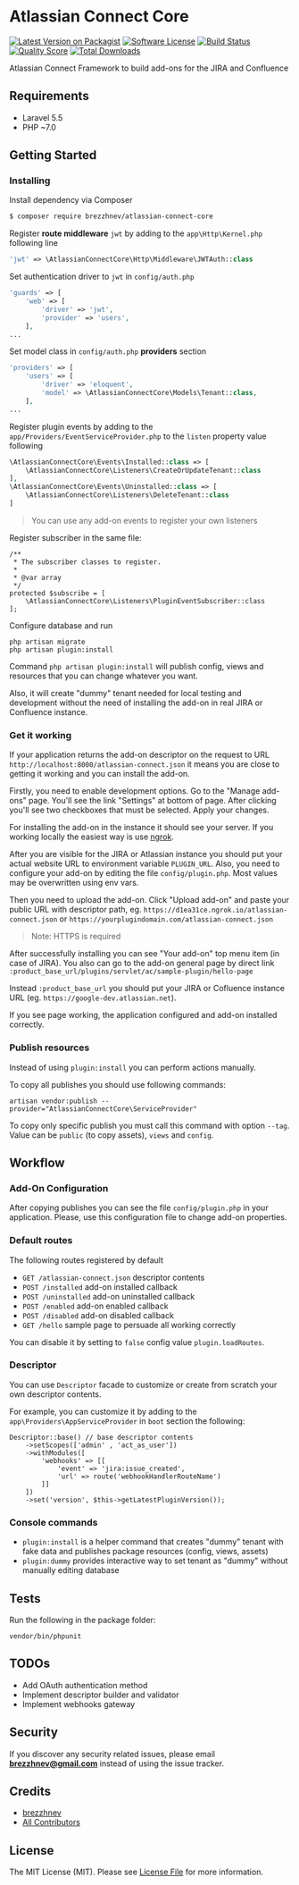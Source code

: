 # Atlassian Connect Core

[![Latest Version on Packagist][ico-version]][link-packagist]
[![Software License][ico-license]](LICENSE.md)
[![Build Status][ico-travis]][link-travis]
[![Quality Score][ico-code-quality]][link-code-quality]
[![Total Downloads][ico-downloads]][link-downloads]

Atlassian Connect Framework to build add-ons for the JIRA and Confluence

## Requirements

* Laravel 5.5
* PHP ~7.0

## Getting Started

### Installing

Install dependency via Composer

``` bash
$ composer require brezzhnev/atlassian-connect-core
```

Register **route middleware** `jwt` by adding to the `app\Http\Kernel.php` following line

``` php
'jwt' => \AtlassianConnectCore\Http\Middleware\JWTAuth::class
```

Set authentication driver to `jwt` in `config/auth.php`

``` php
'guards' => [
    'web' => [
        'driver' => 'jwt',
        'provider' => 'users',
    ],
...
```

Set model class in `config/auth.php` **providers** section

``` php
'providers' => [
    'users' => [
        'driver' => 'eloquent',
        'model' => \AtlassianConnectCore\Models\Tenant::class,
    ],
...
```

Register plugin events by adding to the `app/Providers/EventServiceProvider.php` to the `listen` property value following

``` php
\AtlassianConnectCore\Events\Installed::class => [
    \AtlassianConnectCore\Listeners\CreateOrUpdateTenant::class
],
\AtlassianConnectCore\Events\Uninstalled::class => [
    \AtlassianConnectCore\Listeners\DeleteTenant::class
]
```

> You can use any add-on events to register your own listeners

Register subscriber in the same file:

```
/**
 * The subscriber classes to register.
 *
 * @var array
 */
protected $subscribe = [
    \AtlassianConnectCore\Listeners\PluginEventSubscriber::class
];
```

Configure database and run

```
php artisan migrate
php artisan plugin:install
```

Command `php artisan plugin:install` will publish config, views and resources that you can change whatever you want.

Also, it will create "dummy" tenant needed for local testing and development 
without the need of installing the add-on in real JIRA or Confluence instance.

### Get it working

If your application returns the add-on descriptor on the request 
to URL `http://localhost:8000/atlassian-connect.json` it means you are close to getting it working and you can
install the add-on.

Firstly, you need to enable development options. 
Go to the "Manage add-ons" page. You'll see the link "Settings" at bottom of page. 
After clicking you'll see two checkboxes that must be selected. Apply your changes.

For installing the add-on in the instance it should see your server.
If you working locally the easiest way is use [ngrok](https://ngrok.com/).

After you are visible for the JIRA or Atlassian instance you should put your actual website URL to environment variable `PLUGIN_URL`. Also, you need to configure your add-on by editing the file `config/plugin.php`. Most values may be overwritten using env vars. 

Then you need to upload the add-on. Click "Upload add-on" and paste your public URL with descriptor path, 
eg. `https://d1ea31ce.ngrok.io/atlassian-connect.json` or `https://yourplugindomain.com/atlassian-connect.json`

> Note: HTTPS is required

After successfully installing you can see "Your add-on" top menu item (in case of JIRA). 
You also can go to the add-on general page by direct link `:product_base_url/plugins/servlet/ac/sample-plugin/hello-page`

Instead `:product_base_url` you should put your JIRA or Cofluence instance URL (eg. `https://google-dev.atlassian.net`).

If you see page working, the application configured and add-on installed correctly.

### Publish resources

Instead of using `plugin:install` you can perform actions manually.

To copy all publishes you should use following commands:

```
artisan vendor:publish --provider="AtlassianConnectCore\ServiceProvider"
```

To copy only specific publish you must call this command with option `--tag`. 
Value can be `public` (to copy assets), `views` and `config`.

## Workflow

### Add-On Configuration

After copying publishes you can see the file `config/plugin.php` in your application. Please, use this configuration file to change add-on properties.

### Default routes

The following routes registered by default

* `GET /atlassian-connect.json` descriptor contents
* `POST /installed` add-on installed callback
* `POST /uninstalled` add-on uninstalled callback
* `POST /enabled` add-on enabled callback
* `POST /disabled` add-on disabled callback
* `GET /hello` sample page to persuade all working correctly

You can disable it by setting to `false` config value `plugin.loadRoutes`.

### Descriptor

You can use `Descriptor` facade to customize or create from scratch your own descriptor contents.

For example, you can customize it by adding to the `app\Providers\AppServiceProvider` in `boot` section the following:

```
Descriptor::base() // base descriptor contents
    ->setScopes(['admin' , 'act_as_user'])
    ->withModules([
        'webhooks' => [[
            'event' => 'jira:issue_created',
            'url' => route('webhookHandlerRouteName')
        ]]
    ])
    ->set('version', $this->getLatestPluginVersion());
```

### Console commands

* `plugin:install` is a helper command that creates "dummy" tenant with fake data and publishes package resources (config, views, assets)
* `plugin:dummy` provides interactive way to set tenant as "dummy" without manually editing database

## Tests

Run the following in the package folder:

```
vendor/bin/phpunit
```

## TODOs

* Add OAuth authentication method
* Implement descriptor builder and validator
* Implement webhooks gateway

## Security

If you discover any security related issues, please email **brezzhnev@gmail.com** instead of using the issue tracker.

## Credits

- [brezzhnev][link-author]
- [All Contributors][link-contributors]

## License

The MIT License (MIT). Please see [License File](LICENSE.md) for more information.

[ico-version]: https://img.shields.io/packagist/v/brezzhnev/atlassian-connect-core.svg?style=flat-square
[ico-license]: https://img.shields.io/badge/license-MIT-brightgreen.svg?style=flat-square
[ico-travis]: https://img.shields.io/travis/brezzhnev/atlassian-connect-core/master.svg?style=flat-square
[ico-code-quality]: https://img.shields.io/scrutinizer/g/brezzhnev/atlassian-connect-core.svg?style=flat-square
[ico-downloads]: https://img.shields.io/packagist/dt/brezzhnev/atlassian-connect-core.svg?style=flat-square

[link-packagist]: https://packagist.org/packages/brezzhnev/atlassian-connect-core
[link-travis]: https://travis-ci.org/brezzhnev/atlassian-connect-core
[link-scrutinizer]: https://scrutinizer-ci.com/g/brezzhnev/atlassian-connect-core/code-structure
[link-code-quality]: https://scrutinizer-ci.com/g/brezzhnev/atlassian-connect-core
[link-downloads]: https://packagist.org/packages/brezzhnev/atlassian-connect-core
[link-author]: https://github.com/brezzhnev
[link-contributors]: ../../contributors
